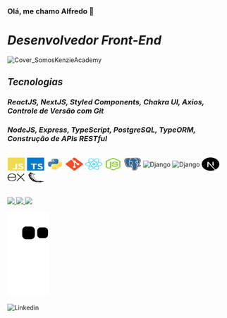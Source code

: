### Olá, me chamo Alfredo 👋

# ***Desenvolvedor Front-End***

![Cover_SomosKenzieAcademy](https://user-images.githubusercontent.com/101817225/170341920-a3c10728-467b-4357-9428-0009b46e1af3.png)

## *Tecnologias*

<!-- * ***HTML5, CSS3, JavaScript (ES6), Web Semântica, Git*** -->
<!-- * ***Programação Orientada a Objetos, Programação Funcional e Programação Assíncrona*** -->
### ***ReactJS, NextJS, Styled Components, Chakra UI, Axios, Controle de Versão com Git***
### ***NodeJS, Express, TypeScript, PostgreSQL, TypeORM, Construção de APIs RESTful***

<div style="display: inline_block"><br>
  <img align="center" alt="JavaScript" height="30" width="40" src="https://raw.githubusercontent.com/devicons/devicon/master/icons/javascript/javascript-plain.svg">
  <img align="center" alt="TypeScript" height="30" width="40" src="https://raw.githubusercontent.com/devicons/devicon/master/icons/typescript/typescript-original.svg">
<!--   <img align="center" alt="HTML" height="30" width="40" src="https://raw.githubusercontent.com/devicons/devicon/master/icons/html5/html5-original.svg">
  <img align="center" alt="CSS" height="30" width="40" src="https://raw.githubusercontent.com/devicons/devicon/master/icons/css3/css3-original.svg"> -->
  <img align="center" alt="Python" height="30" width="40" src="https://raw.githubusercontent.com/devicons/devicon/master/icons/python/python-original.svg">
  <img align="center" alt="Git" height="30" width="40" src="https://raw.githubusercontent.com/devicons/devicon/master/icons/git/git-original.svg">
  <img align="center" alt="React" height="30" width="40" src="https://raw.githubusercontent.com/devicons/devicon/master/icons/react/react-original.svg">
  <img align="center" alt="NodeJS" height="30" width="40" src="https://raw.githubusercontent.com/devicons/devicon/master/icons/nodejs/nodejs-original.svg">
  <img align="center" alt="PostgreSQL" height="30" width="40" src="https://raw.githubusercontent.com/devicons/devicon/master/icons/postgresql/postgresql-original.svg">
  <img align="center" alt="Django" height="30" width="40" src="https://raw.githubusercontent.com/bwks/vendor-icons-svg/702f2ac88acc71759ce623bc5000a596195e9db3/django.svg">
    <img align="center" alt="Django" height="30" width="40" src="https://seeklogo.com/images/T/typeorm-logo-F243B34DEE-seeklogo.com.png">

<!--   <img align="center" alt="MongoDB" height="30" width="40" src="https://raw.githubusercontent.com/devicons/devicon/master/icons/mongodb/mongodb-original.svg"> -->
<!--   <img align="center" alt="Python" height="30" width="40" src="https://raw.githubusercontent.com/devicons/devicon/master/icons/docker/docker-original.svg"> -->
  <img align="center" alt="NextJS" height="30" width="40" src="https://raw.githubusercontent.com/devicons/devicon/master/icons/nextjs/nextjs-original.svg">
  <img align="center" alt="Express" height="30" width="40" src="https://raw.githubusercontent.com/devicons/devicon/master/icons/express/express-original.svg">
  <img align="center" alt="Flask" height="30" width="40" src="https://raw.githubusercontent.com/devicons/devicon/master/icons/flask/flask-original.svg">  
</div>
 
##
<div> 
  <a href="https://www.youtube.com/channel/UCHGyhE14Wc_WqvPD3QjmywA" target="_blank">
    <img src="https://img.shields.io/badge/YouTube-FF0000?style=for-the-badge&logo=youtube&logoColor=white" target="_blank">
  </a>
  <a href="https://instagram.com/alfredo_fontinele" target="_blank">
    <img src="https://img.shields.io/badge/-Instagram-%23E4405F?style=for-the-badge&logo=instagram&logoColor=white" target="_blank">
  </a>
<!--  <a href="" target="_blank"><img src="https://img.shields.io/badge/Discord-7289DA?style=for-the-badge&logo=discord&logoColor=white" target="_blank"></a>  -->
  <a href="https://www.linkedin.com/in/alfredopfneto/" target="_blank">
     <img src="https://img.shields.io/badge/Linkedin-0000FF?style=for-the-badge&logo=linkedin&logoColor=white"/>
  </a>

  ![Snake animation](https://github.com/rafaballerini/rafaballerini/blob/output/github-contribution-grid-snake.svg)
 
</div>

![Linkedin](https://user-images.githubusercontent.com/101817225/170341903-e0ef57e3-ad3b-4424-9156-12166981fd8e.png)
